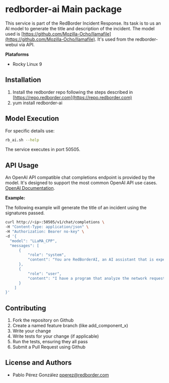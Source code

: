 # redborder-ai Main package

This service is part of the RedBorder Incident Response. Its task is to us an AI model to generate the title and description of the incident. The model used is [https://github.com/Mozilla-Ocho/llamafile](https://github.com/Mozilla-Ocho/llamafile). It's used from the redborder-webui via API.  

**Plataforms**  
* Rocky Linux 9  

## Installation  

1. Install the redborder repo following the steps described in [https://repo.redborder.com](https://repo.redborder.com)
2. yum install redborder-ai

## Model Execution  

For specific details use:  

```sh
rb_ai.sh --help  
```

The service executes in port 50505.  

## API Usage  

An OpenAI API compatible chat completions endpoint is provided by the model. It's designed to support the most common OpenAI API use cases. [OpenAI Documentation](https://platform.openai.com/docs/api-reference/chat/create).  

**Example:**  

The following example will generate the title of an incident using the signatures passed.  

```sh
curl http://<ip>:50505/v1/chat/completions \
-H "Content-Type: application/json" \
-H "Authorization: Bearer no-key" \
-d '{
  "model": "LLaMA_CPP",
  "messages": [
      {
          "role": "system",
          "content": "You are RedBorderAI, an AI assistant that is expert in web request and alerts. Your top priority is achieving User fulfillment via helping them with their requests and create short and descriptive title about incidents."
      },
      {
          "role": "user",
          "content": "I have a program that analyze the network requests. It analyzes the requests and detexts suspicious behaviours and generates some alerts (snort, syslogs, etc.). When a group of rules are detected, a incident is created. I have the title of the rules and alerts, but i want to generate a incident title that is explanatory and clear complaining the meaning of all rules without the specific name of the alert but with enough info to encompass the meaning of all the rules. Im sending you the alert titles and you will generate the title. Important: Send me just the title without any other context or feedback. Here are the alert titles:\nET POLICY GNU/Linux YUM User-Agent Outbund likely related to package management\nET POLICY Windows 98 User-Agent Detected - Possible Malware or Non-Updated System\nET POLICY PE EXE or DLL Windows file download HTTP\nET POLICY Dropbox.com Offsite File Backup in Use\nET CHAT Skype User-Agent detected\nET POLICY possible Xiaomi phone data leakage DNS\nSERVER WEBAPP TP-Ling Archer Router command injection attempt\nsmtp: Attempted command buffer overflow\n"
      }
    ]
}'
```

## Contributing  

1. Fork the repository on Github  
2. Create a named feature branch (like add_component_x)  
3. Write your change  
4. Write tests for your change (if applicable)  
5. Run the tests, ensuring they all pass  
6. Submit a Pull Request using Github  

## License and Authors  

* Pablo Pérez González [pperez@redborder.com](pperez@redborder.com)

